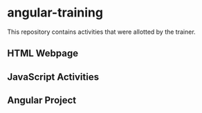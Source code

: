 # angular-training
This repository contains activities that were allotted by the trainer.

## HTML Webpage
## JavaScript Activities
## Angular Project
